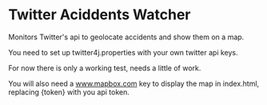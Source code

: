 # Twitter Aciddents Watcher

Monitors Twitter's api to geolocate accidents and show them on a map.

You need to set up twitter4j.properties with your own twitter api keys.

For now there is only a working test, needs a little of work.

You will also need a www.mapbox.com key to display the map in index.html, replacing 
{token} with you api token.